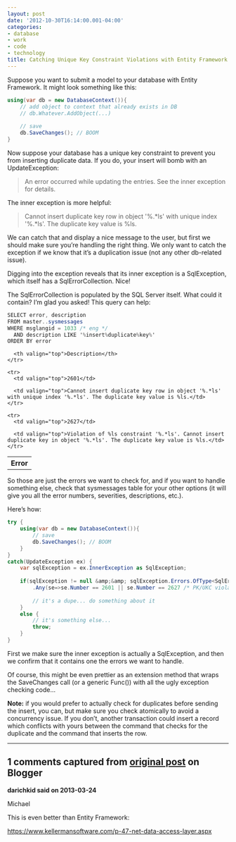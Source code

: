 ```yaml
---
layout: post
date: '2012-10-30T16:14:00.001-04:00'
categories:
- database
- work
- code
- technology
title: Catching Unique Key Constraint Violations with Entity Framework and SQL Server
---
```



Suppose you want to submit a model to your database with Entity Framework. It might look something like this:  
```cs
using(var db = new DatabaseContext()){
    // add object to context that already exists in DB
    // db.Whatever.AddObject(...)
    
    // save
    db.SaveChanges(); // BOOM
}
```



Now suppose your database has a unique key constraint to prevent you from inserting duplicate data. If you do, your insert will bomb with an UpdateException:

<blockquote>


An error occurred while updating the entries. See the inner exception for details.
</blockquote>


The inner exception is more helpful:

<blockquote>


Cannot insert duplicate key row in object '%.*ls' with unique index '%.*ls'. The duplicate key value is %ls.
</blockquote>


We can catch that and display a nice message to the user, but first we should make sure you’re handling the right thing. We only want to catch the exception if we know that it’s a duplication issue (not any other db-related issue). 


Digging into the exception reveals that its inner exception is a SqlException, which itself has a SqlErrorCollection. Nice!


The SqlErrorCollection is populated by the SQL Server itself. What could it contain? I’m glad you asked! This query can help:


```cs
SELECT error, description
FROM master..sysmessages
WHERE msglangid = 1033 /* eng */
  AND description LIKE '%insert%duplicate%key%'
ORDER BY error
```


<table border="0" cellpadding="2" cellspacing="0"><tbody>
    <tr>
      <th valign="top">Error</th>

      <th valign="top">Description</th>
    </tr>

    <tr>
      <td valign="top">2601</td>

      <td valign="top">Cannot insert duplicate key row in object '%.*ls' with unique index '%.*ls'. The duplicate key value is %ls.</td>
    </tr>

    <tr>
      <td valign="top">2627</td>

      <td valign="top">Violation of %ls constraint '%.*ls'. Cannot insert duplicate key in object '%.*ls'. The duplicate key value is %ls.</td>
    </tr>
  </tbody></table>


So those are just the errors we want to check for, and if you want to handle something else, check that sysmessages table for your other options (it will give you all the error numbers, severities, descriptions, etc.). 


Here’s how:


```cs
try {
    using(var db = new DatabaseContext()){
        // save
        db.SaveChanges(); // BOOM
    }
}
catch(UpdateException ex) {
    var sqlException = ex.InnerException as SqlException;
    
    if(sqlException != null &amp;&amp; sqlException.Errors.OfType<SqlError>()
        .Any(se=>se.Number == 2601 || se.Number == 2627 /* PK/UKC violation */)) {
        
        // it's a dupe... do something about it
    }
    else {
        // it's something else...
        throw;
    }
}
```



First we make sure the inner exception is actually a SqlException, and then we confirm that it contains one the errors we want to handle.


Of course, this might be even prettier as an extension method that wraps the SaveChanges call (or a generic Func()) with all the ugly exception checking code…


**Note:** if you would prefer to actually check for duplicates before sending the insert, you can, but make sure you check atomically to avoid a concurrency issue. If you don’t, another transaction could insert a record which conflicts with yours between the command that checks for the duplicate and the command that inserts the row. 

---

## 1 comments captured from [original post](https://blog.wassupy.com/2012/10/catching-unique-key-constraint.html) on Blogger

**darichkid said on 2013-03-24**

Michael

This is even better than Entity Framework:

https://www.kellermansoftware.com/p-47-net-data-access-layer.aspx




